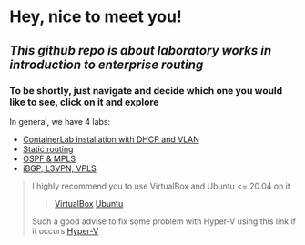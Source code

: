 # Hey, nice to meet you! 
## _This github repo is about laboratory works in introduction to enterprise routing_
### To be shortly, just navigate and decide which one you would like to see, click on it and explore

In general, we have 4 labs:
* [ContainerLab installation with DHCP and VLAN](https://itmo-ict-faculty.github.io/introduction-in-routing/education/labs2022_2023/lab1/lab1/)
* [Static routing](https://itmo-ict-faculty.github.io/introduction-in-routing/education/labs2022_2023/lab2/lab2/)
* [OSPF & MPLS](https://itmo-ict-faculty.github.io/introduction-in-routing/education/labs2022_2023/lab3/lab3/)
* [iBGP, L3VPN, VPLS](https://itmo-ict-faculty.github.io/introduction-in-routing/education/labs2022_2023/lab4/lab4/)


> I highly recommend you to use VirtualBox and Ubuntu <= 20.04 on it
>> [VirtualBox](https://www.virtualbox.org/)
>> [Ubuntu](https://ubuntu.com/download/desktop)
> 
> Such a good advise to fix some problem with Hyper-V using this link if it occurs [Hyper-V](https://learn.microsoft.com/ru-ru/troubleshoot/windows-client/application-management/virtualization-apps-not-work-with-hyper-v)

